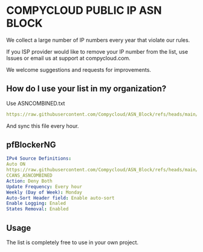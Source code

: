 # COMPYCLOUD PUBLIC IP ASN BLOCK

We collect a large number of IP numbers every year that violate our rules.

If you ISP provider would like to remove your IP number from the list, use Issues or email us at support at compycloud.com.

We welcome suggestions and requests for improvements.

## How do I use your list in my organization?
Use ASNCOMBINED.txt
```yaml
https://raw.githubusercontent.com/Compycloud/ASN_Block/refs/heads/main/ASNCOMBINED.txt
```
And sync this file every hour.

## pfBlockerNG
```yaml
IPv4 Source Definitions:
Auto ON
https://raw.githubusercontent.com/Compycloud/ASN_Block/refs/heads/main/ASNCOMBINED.txt
CCANS_ASNCOMBINED
Action: Deny Both
Update Frequency: Every hour
Weekly (Day of Week): Monday
Auto-Sort Header field: Enable auto-sort
Enable Logging: Enaled
States Removal: Enabled
```
## Usage
The list is completely free to use in your own project.
